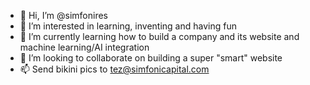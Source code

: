 - 👋 Hi, I’m @simfonires
- 👀 I’m interested in learning, inventing and having fun
- 🌱 I’m currently learning how to build a company and its website and machine learning/AI integration
- 💞️ I’m looking to collaborate on building a super "smart" website
- 📫 Send bikini pics to tez@simfonicapital.com

<!---
simfonires/simfonires is a ✨ special ✨ repository because its `README.md` (this file) appears on your GitHub profile.
You can click the Preview link to take a look at your changes.
--->
